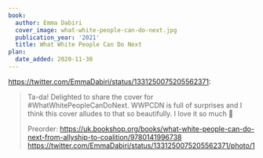 ```yaml
---
book:
  author: Emma Dabiri
  cover_image: what-white-people-can-do-next.jpg
  publication_year: '2021'
  title: What White People Can Do Next
plan:
  date_added: 2020-11-30
---
```


<https://twitter.com/EmmaDabiri/status/1331250075205562371>:

> Ta-da! Delighted to share the cover for #WhatWhitePeopleCanDoNext. WWPCDN is full of surprises and I think this cover alludes to that so beautifully. I love it so much 💜
>
> Preorder: https://uk.bookshop.org/books/what-white-people-can-do-next-from-allyship-to-coalition/9780141996738 https://twitter.com/EmmaDabiri/status/1331250075205562371/photo/1
